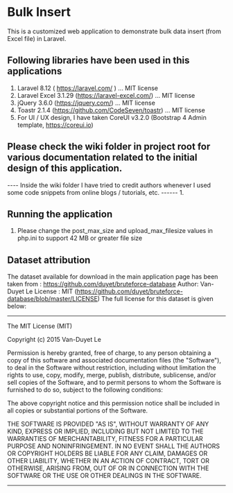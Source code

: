# Bulk Insert

This is a customized web application to demonstrate bulk data insert (from Excel file) in Laravel.


## Following libraries have been used in this applications
1. Laravel 8.12 ( https://laravel.com/ ) ... MIT license
2. Laravel Excel 3.1.29 (https://laravel-excel.com/) ... MIT license
3. jQuery 3.6.0 (https://jquery.com/) ... MIT license
4. Toastr 2.1.4 (https://github.com/CodeSeven/toastr) ... MIT license
5. For UI / UX design, I have taken CoreUI v3.2.0 (Bootstrap 4 Admin template, https://coreui.io)


## Please check the wiki folder in project root for various documentation related to the initial design of this application.
---- Inside the wiki folder I have tried to credit authors whenever I used some code snippets from online blogs / tutorials, etc.
------ 1.


## Running the application
1. Please change the post_max_size and upload_max_filesize values in php.ini to support 42 MB or greater file size


## Dataset attribution
The dataset available for download in the main application page has been taken from : https://github.com/duyet/bruteforce-database
Author: Van-Duyet Le
License : MIT (https://github.com/duyet/bruteforce-database/blob/master/LICENSE)
The full license for this dataset is given below:
----- ---------------------- -----------------------------------
The MIT License (MIT)

Copyright (c) 2015 Van-Duyet Le

Permission is hereby granted, free of charge, to any person obtaining a copy
of this software and associated documentation files (the "Software"), to deal
in the Software without restriction, including without limitation the rights
to use, copy, modify, merge, publish, distribute, sublicense, and/or sell
copies of the Software, and to permit persons to whom the Software is
furnished to do so, subject to the following conditions:

The above copyright notice and this permission notice shall be included in all
copies or substantial portions of the Software.

THE SOFTWARE IS PROVIDED "AS IS", WITHOUT WARRANTY OF ANY KIND, EXPRESS OR
IMPLIED, INCLUDING BUT NOT LIMITED TO THE WARRANTIES OF MERCHANTABILITY,
FITNESS FOR A PARTICULAR PURPOSE AND NONINFRINGEMENT. IN NO EVENT SHALL THE
AUTHORS OR COPYRIGHT HOLDERS BE LIABLE FOR ANY CLAIM, DAMAGES OR OTHER
LIABILITY, WHETHER IN AN ACTION OF CONTRACT, TORT OR OTHERWISE, ARISING FROM,
OUT OF OR IN CONNECTION WITH THE SOFTWARE OR THE USE OR OTHER DEALINGS IN THE
SOFTWARE.
----- ---------------------- -----------------------------------
